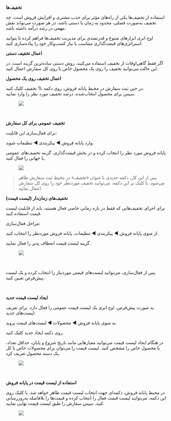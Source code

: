 <p><strong>تخفیف‌ها</strong></p><p>استفاده از تخفیف‌ها یکی از راه‌های مؤثر برای جذب مشتری و افزایش فروش است. چه تخفیف به‌صورت فصلی، محدود به زمان یا دستی باشد، در هر صورت می‌تواند نقش مهمی در رشد درآمد داشته باشد.</p><p>اوج ابری ابزارهای متنوع و قدرتمندی برای مدیریت تخفیف‌ها فراهم کرده تا بتوانید استراتژی‌های قیمت‌گذاری متناسب با نیاز کسب‌وکار خود را پیاده‌سازی کنید.</p><p><strong>اعمال تخفیف دستی</strong></p><p>اگر فقط گاهی‌اوقات از تخفیف استفاده می‌کنید، روش دستی ساده‌ترین گزینه است. در این حالت می‌توانید تخفیف را روی یک محصول خاص یا روی کل سفارش اعمال کنید.</p><p><strong>اعمال تخفیف روی یک محصول</strong></p><p>در حین ثبت سفارش در محیط پایانه فروش، روی دکمه % تخفیف کلیک کنید.<br>سپس برای محصول انتخاب‌شده، درصد تخفیف مورد نظر را وارد نمایید.</p><figure class="image image_resized" style="width:43.34%;"><img src="https://hub.amootsoft.com/content/editor/a9d0e2d0-9efe-4279-ac78-b347308438dfimage.png.png"></figure><p>&nbsp;</p><p><strong>تخفیف عمومی برای کل سفارش</strong></p><p>برای فعال‌سازی این قابلیت:</p><p>وارد پایانه فروش ◄ پیکربندی ◄ تنظیمات شوید.</p><p>پایانه فروش مورد نظر را انتخاب کرده و در بخش قیمت‌گذاری، گزینه تخفیف‌های عمومی یا جهانی را فعال کنید.</p><figure class="image"><img src="https://hub.amootsoft.com/content/editor/219fa7da-8925-4a64-a3cf-17dbfe50d3a7image.png.png"></figure><blockquote><p>پس از این کار، دکمه جدیدی با عنوان «تخفیف» در محیط ثبت سفارش ظاهر می‌شود. با کلیک بر این دکمه، می‌توانید تخفیف موردنظر خود را روی کل سفارش اعمال نمایید.</p></blockquote><p><strong>تخفیف‌های زمان‌دار (لیست قیمت)</strong></p><p>برای اجرای تخفیف‌هایی که فقط در بازه زمانی خاصی فعال هستند، باید از قابلیت لیست قیمت استفاده کنید.</p><p>مراحل فعال‌سازی:</p><p>از منوی پایانه فروش ◄ پیکربندی ◄ تنظیمات، پایانه فروش موردنظر را انتخاب کنید.</p><p>گزینه لیست قیمت انعطاف پذیر را فعال نمایید.</p><figure class="image image_resized" style="width:54.76%;"><img src="https://hub.amootsoft.com/content/editor/0e83514e-95f0-47ee-b484-263ea5167bcfimage.png.png"></figure><p>&nbsp;</p><p>پس از فعال‌سازی، می‌توانید لیست‌های قیمتی موردنیاز را انتخاب کرده و یک لیست پیش‌فرض تعیین کنید.</p><p>&nbsp;</p><p><strong>ایجاد لیست قیمت جدید</strong></p><p>به صورت پیش‌فرض، اوج ابری یک لیست قیمت عمومی را فعال دارد. برای تعریف لیست‌های جدید:</p><p>به منوی پایانه فروش ◄ محصولات ◄ لیست‌های قیمت بروید.</p><p>روی دکمه ایجاد جدید کلیک کنید.</p><p>در هنگام ایجاد لیست قیمت می‌توانید معیارهایی مانند تاریخ شروع و پایان، حداقل تعداد، یا محصول خاص را مشخص کنید. لیست قیمت را می‌توان برای محصولات خاص یا کل یک دسته محصول تعریف کرد.</p><figure class="image image_resized" style="width:80.57%;"><img src="https://hub.amootsoft.com/content/editor/9a2ba485-7da3-4944-9497-87caca1265f6image.png.png"></figure><p>&nbsp;</p><p><strong>استفاده از لیست قیمت در پایانه فروش</strong></p><p>در محیط پایانه فروش، دکمه‌ای جهت انتخاب لیست قیمت ظاهر خواهد شد. با کلیک روی این دکمه، می‌توانید لیست قیمت فعال را انتخاب کرده و قیمت‌ها را بلافاصله به‌روزرسانی کنید. سپس سفارش را طبق لیست قیمت نهایی نمایید.</p><figure class="image image_resized" style="width:48.53%;"><img src="https://hub.amootsoft.com/content/editor/8ad59d61-9d9b-4709-b392-469126420286image.png.png"></figure><p>&nbsp;</p><p>&nbsp;</p>